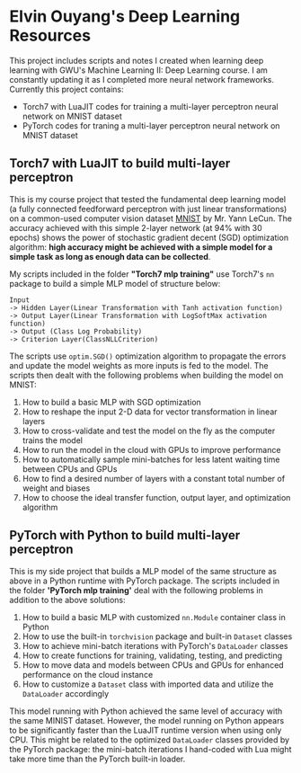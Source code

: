 # Elvin Ouyang's Deep Learning Resources
This project includes scripts and notes I created when learning deep learning with GWU's Machine Learning II: Deep Learning course. I am constantly updating it as I completed more neural network frameworks. Currently this project contains:

* Torch7 with LuaJIT codes for training a multi-layer perceptron neural network on MNIST dataset
* PyTorch codes for traning a multi-layer perceptron neural network on MNIST dataset

## Torch7 with LuaJIT to build multi-layer perceptron
This is my course project that tested the fundamental deep learning model (a fully connected feedforward perceptron with just linear transformations) on a common-used computer vision dataset [MNIST](http://yann.lecun.com/exdb/mnist/) by Mr. Yann LeCun. The accuracy achieved with this simple 2-layer network (at 94% with 30 epochs) shows the power of stochastic gradient decent (SGD) optimization algorithm: **high accuracy might be achieved with a simple model for a simple task as long as enough data can be collected**.

My scripts included in the folder **"Torch7 mlp training"** use Torch7's `nn` package to build a simple MLP model of structure below:

```
Input
-> Hidden Layer(Linear Transformation with Tanh activation function)
-> Output Layer(Linear Transformation with LogSoftMax activation function)
-> Output (Class Log Probability)
-> Criterion Layer(ClassNLLCriterion)
```

The scripts use `optim.SGD()` optimization algorithm to propagate the errors and update the model weights as more inputs is fed to the model. The scripts then dealt with the following problems when building the model on MNIST:

1. How to build a basic MLP with SGD optimization
2. How to reshape the input 2-D data for vector transformation in linear layers
3. How to cross-validate and test the model on the fly as the computer trains the model
4. How to run the model in the cloud with GPUs to improve performance
5. How to automatically sample mini-batches for less latent waiting time between CPUs and GPUs
6. How to find a desired number of layers with a constant total number of weight and biases
7. How to choose the ideal transfer function, output layer, and optimization algorithm

## PyTorch with Python to build multi-layer perceptron
This is my side project that builds a MLP model of the same structure as above in a Python runtime with PyTorch package. The scripts included in the folder **'PyTorch mlp training'** deal with the following problems in addition to the above solutions:

1. How to build a basic MLP with customized `nn.Module` container class in Python
2. How to use the built-in `torchvision` package and built-in `Dataset` classes
3. How to achieve mini-batch iterations with PyTorch's `DataLoader` classes
4. How to create functions for training, validating, testing, and predicting
5. How to move data and models between CPUs and GPUs for enhanced performance on the cloud instance
6. How to customize a `Dataset` class with imported data and utilize the `DataLoader` accordingly

This model running with Python achieved the same level of accuracy with the same MINIST dataset. However, the model running on Python appears to be significantly faster than the LuaJIT runtime version when using only CPU. This might be related to the optimized `DataLoader` classes provided by the PyTorch package: the mini-batch iterations I hand-coded with Lua might take more time than the PyTorch built-in loader.
